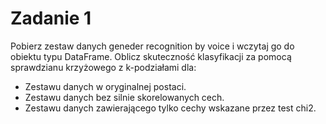 # Zadanie 1
Pobierz zestaw danych geneder recognition by voice i wczytaj go do obiektu typu DataFrame.
Oblicz skuteczność klasyfikacji za pomocą sprawdzianu krzyżowego z k-podziałami dla:
- Zestawu danych w oryginalnej postaci.
- Zestawu danych bez silnie skorelowanych cech.
- Zestawu danych zawierającego tylko cechy wskazane przez test chi2.